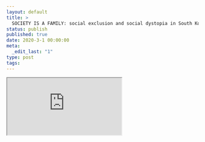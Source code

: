 ```yaml
---
layout: default
title: >
  SOCIETY IS A FAMILY: social exclusion and social dystopia in South Korean films
status: publish
published: true
date: 2020-3-1 00:00:00
meta:
  _edit_last: "1"
type: post
tags:
---
```

<div  id="qrcode"></div>
<div>
<iframe src="https://researchers.mq.edu.au/en/publications/society-is-a-family-social-exclusion-and-social-dystopia-in-south">
</iframe>
</div>

<script type="text/javascript" src="/js/qr/qrcode.js"></script>
<script type="text/javascript">
new QRCode(document.getElementById("qrcode"), "https://researchers.mq.edu.au/en/publications/society-is-a-family-social-exclusion-and-social-dystopia-in-south");
</script>
        